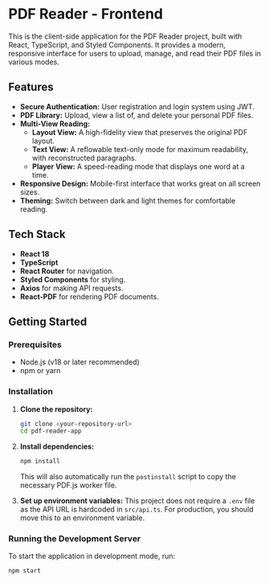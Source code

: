 # PDF Reader - Frontend

This is the client-side application for the PDF Reader project, built with React, TypeScript, and Styled Components. It provides a modern, responsive interface for users to upload, manage, and read their PDF files in various modes.

## Features

- **Secure Authentication:** User registration and login system using JWT.
- **PDF Library:** Upload, view a list of, and delete your personal PDF files.
- **Multi-View Reading:**
  - **Layout View:** A high-fidelity view that preserves the original PDF layout.
  - **Text View:** A reflowable text-only mode for maximum readability, with reconstructed paragraphs.
  - **Player View:** A speed-reading mode that displays one word at a time.
- **Responsive Design:** Mobile-first interface that works great on all screen sizes.
- **Theming:** Switch between dark and light themes for comfortable reading.

## Tech Stack

- **React 18**
- **TypeScript**
- **React Router** for navigation.
- **Styled Components** for styling.
- **Axios** for making API requests.
- **React-PDF** for rendering PDF documents.

## Getting Started

### Prerequisites

- Node.js (v18 or later recommended)
- npm or yarn

### Installation

1.  **Clone the repository:**
    ```bash
    git clone <your-repository-url>
    cd pdf-reader-app
    ```

2.  **Install dependencies:**
    ```bash
    npm install
    ```
    This will also automatically run the `postinstall` script to copy the necessary PDF.js worker file.

3.  **Set up environment variables:**
    This project does not require a `.env` file as the API URL is hardcoded in `src/api.ts`. For production, you should move this to an environment variable.

### Running the Development Server

To start the application in development mode, run:

```bash
npm start

